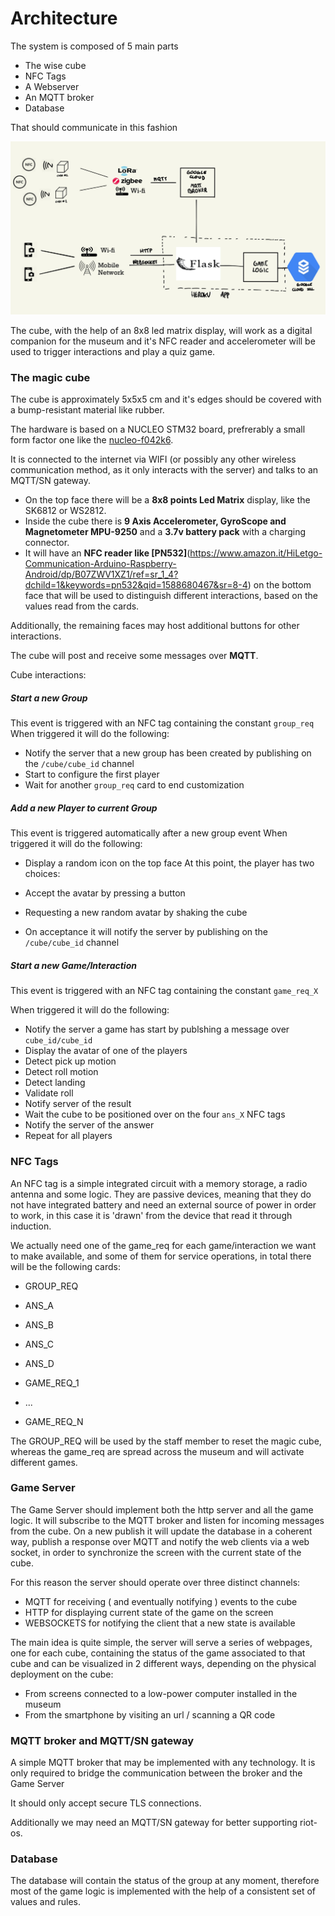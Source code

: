 # Architecture

The system is composed of 5 main parts

- The wise cube
- NFC Tags
- A Webserver
- An MQTT broker
- Database

That should communicate in this fashion

![Sketch](architecture.jpg)

The cube, with the help of an 8x8 led matrix display, will work as a digital companion for the museum and it's NFC reader and accelerometer will be used to trigger interactions and play a quiz game.


### The magic cube

The cube is approximately 5x5x5 cm and it's edges should be covered with a bump-resistant material like rubber.

The hardware is based on a NUCLEO STM32 board, prefrerably a small form factor one like the [nucleo-f042k6](https://www.st.com/content/st_com/en/products/evaluation-tools/product-evaluation-tools/mcu-mpu-eval-tools/stm32-mcu-mpu-eval-tools/stm32-nucleo-boards/nucleo-f042k6.html). 

 It is connected to the internet via WIFI (or possibly any other wireless communication method, as it only interacts with the server) and talks to an MQTT/SN gateway.

- On the top face there will be a **8x8 points Led Matrix** display, like the SK6812 or WS2812.
- Inside the cube there is **9 Axis Accelerometer, GyroScope and Magnetometer MPU-9250** and a **3.7v battery pack** with a charging connector.
- It will have an **NFC reader like [PN532]**(https://www.amazon.it/HiLetgo-Communication-Arduino-Raspberry-Android/dp/B07ZWV1XZ1/ref=sr_1_4?dchild=1&keywords=pn532&qid=1588680467&sr=8-4) on the bottom face that will be used to distinguish different interactions, based on the values read from the cards.

Additionally, the remaining faces may host additional buttons for other interactions.

The cube will post and receive some messages over **MQTT**.

Cube interactions:

##### Start a new Group
This event is triggered with an NFC tag containing the constant `group_req` 
 When triggered it will do the following:

- Notify the server that a new group has been created by publishing on the `/cube/cube_id` channel
- Start to configure the first player
- Wait for another `group_req` card to end customization 

##### Add a new Player to current Group
This event is triggered automatically after a new group event
 When triggered it will do the following:

- Display a random icon on the top face
At this point, the player has two choices: 
- Accept the avatar by pressing a button
- Requesting a new random avatar by shaking the cube

- On acceptance it will notify the server by publishing on the `/cube/cube_id` channel

##### Start a new Game/Interaction

This event is triggered with an NFC tag containing the constant `game_req_X` 

 When triggered it will do the following:

- Notify the server a game has start by publshing a message over `cube_id/cube_id`
- Display the avatar of one of the players
- Detect pick up motion
- Detect roll motion
- Detect landing
- Validate roll
- Notify server of the result
- Wait the cube to be positioned over on the four `ans_X` NFC tags
- Notify the server of the answer
- Repeat for all players

### NFC Tags
An NFC tag is a simple integrated circuit with a memory storage, a radio antenna and some logic. They are passive devices, meaning that they do not have integrated battery and need an external source of power in order to work, in this case it is 'drawn' from the device that read it through induction. 

We actually need one of the game_req for each game/interaction we want to make available, and some of them for service operations, in total there will be the following cards:

- GROUP_REQ 

- ANS_A
- ANS_B
- ANS_C
- ANS_D
- GAME_REQ_1
- ...
- GAME_REQ_N

The GROUP_REQ will be used by the staff member to reset the magic cube, whereas the game_req are spread across the museum and will activate different games.

### Game Server 

The Game Server should implement both the http server and all the game logic.
It will subscribe to the MQTT broker and listen for incoming messages from the cube.
On a new publish it will update the database in a coherent way, publish a response over MQTT and notify the web clients via a web socket, in order to synchronize the screen with the current state of the cube.

For this reason the server should operate over three distinct channels:
- MQTT for receiving ( and eventually notifying ) events to the cube
- HTTP for displaying current state of the game on the screen
- WEBSOCKETS for notifying the client that a new state is available

The main idea is quite simple, the server will serve a series of webpages, one for each cube, containing the status of the game associated to that cube and can be visualized in 2 different ways, depending on the physical deployment on the cube:
- From screens connected to a low-power computer installed in the museum
- From the smartphone by visiting an url / scanning a QR code

### MQTT broker and MQTT/SN gateway

A simple MQTT broker that may be implemented with any technology.
It is only required to bridge the communication between the broker and the Game Server

It should only accept secure TLS connections.

Additionally we may need an MQTT/SN gateway for better supporting riot-os.

### Database
The database will contain the status of the group at any moment, therefore most of the game logic is implemented with the help of a consistent set of values and rules.

